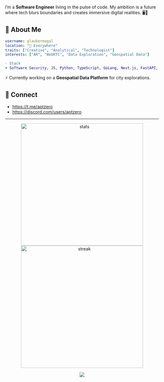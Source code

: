 I’m a **Software Engineer** living in the pulse of code. My ambition is a future where tech blurs boundaries and creates immersive digital realities. 🖥️👾

## 🚀 About Me
```yaml
username: glaubermagal
location: "🌆 Everywhere"
traits: ["Creative", "Analytical", "Technologist"]
interests: ["AR", "WebRTC", "Data Exploration", "Geospatial Data"]
```

```diff
- Stack
+ Software Security, JS, Python, TypeScript, GoLang, Next.js, FastAPI, Django, PostgreSQL, PostGIS
```

⚡ Currently working on a **Geospatial Data Platform** for city explorations.


## 🔗 Connect
- https://t.me/aptzero
- https://discord.com/users/aptzero

---

<p align="center">
  <img src="https://github-readme-stats.vercel.app/api?username=glaubermagal&show_icons=true&theme=radical&count_private=true" width="400" alt="stats"> 
  <img src="https://github-readme-streak-stats.herokuapp.com/?user=glaubermagal&theme=radical&count_private=true" width="400" alt="streak">
</p>

<p align="center">
   <img src="https://capsule-render.vercel.app/api?type=rect&color=gradient&height=5&section=footer"/>
</p>
